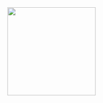 <div id="header" align="center">
  <img src="https://media.giphy.com/media/v1.Y2lkPTc5MGI3NjExZTg2YWZlZjViYjRiNjQ0NjA5NTk4ZGI1ZGM1YWIwMDQyNzdjZDhjMSZjdD1n/26xBtYr00MHZJQty0/giphy.gif" width=200/>
</div>
